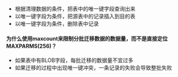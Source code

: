 - 根据清理数据的条件，把表中的唯一键字段查询出来
- 以唯一键字段为条件，把源表中的记录插入到目的表
- 以唯一键字段为条件，删除表中记录

#### 为什么使用maxcount来限制分批迁移数据的数据量，而不是直接定位MAXPARMS(256)？
- 如果表中有BLOB字段，每批迁移的数据量不宜过多
- 如果迁移的过程中出现唯一键冲突，一条记录的失败会导致整批失败